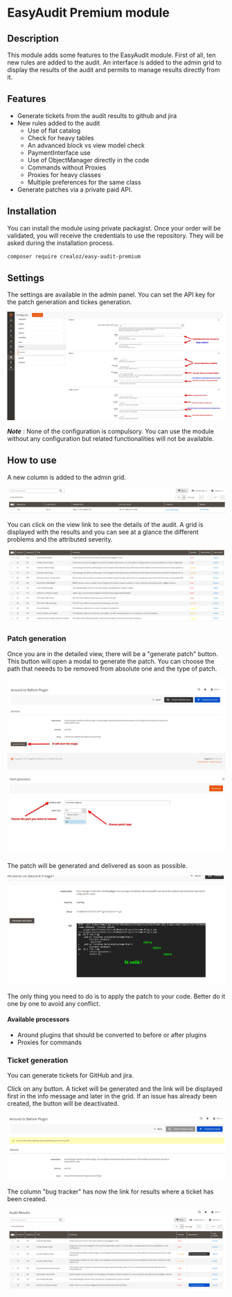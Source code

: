 # EasyAudit Premium module

## Description

This module adds some features to the EasyAudit module. First of all, ten new rules are added to the audit. 
An interface is added to the admin grid to display the results of the audit and permits to manage results
directly from it.

## Features

* Generate tickets from the audit results to github and jira
* New rules added to the audit
  * Use of flat catalog
  * Check for heavy tables
  * An advanced block vs view model check
  * PaymentInterface use
  * Use of ObjectManager directly in the code
  * Commands without Proxies
  * Proxies for heavy classes
  * Multiple preferences for the same class
* Generate patches via a private paid API.

## Installation

You can install the module using private packagist. Once your order will be validated, you will receive the credentials to
use the repository. They will be asked during the installation process.

```bash
composer require crealoz/easy-audit-premium
```

## Settings

The settings are available in the admin panel. You can set the API key for the patch generation and tickes generation.

![](docs/img/system-config.png)


***Note*** : None of the configuration is compulsory. You can use the module without any configuration but related
functionalities will not be available.

## How to use

A new column is added to the admin grid.

![](docs/img/request-grid.png)

You can click on the view link to see the details of the audit. A grid is displayed with the results and you
can see at a glance the different problems and the attributed severity.

![](docs/img/results-grid.png)

### Patch generation
Once you are in the detailed view, there will be a "generate patch" button. This button will open a modal to 
generate the patch. You can choose the path that neeeds to be removed from absolute one and the type of patch.

![](docs/img/result-view-patch-generation.png)

![](docs/img/patch-generation-modal.png)

The patch will be generated and delivered as soon as possible.

![](docs/img/result-view-patch-generated.png)

The only thing you need to do is to apply the patch to your code. Better do it one by one to avoid any conflict.

#### Available processors

* Around plugins that should be converted to before or after plugins
* Proxies for commands

### Ticket generation

You can generate tickets for GitHub and jira.

Click on any button. A ticket will be generated and the link will be displayed first in the info message and later
in the grid. If an issue has already been created, the button will be deactivated.

![](docs/img/result-view-ticket-creation.png)

The column "bug tracker" has now the link for results where a ticket has been created.

![](docs/img/result-grid-with-bugtracker-links.png)


